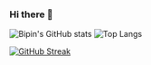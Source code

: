 ### Hi there 👋

<!--
**bipin1050/bipin1050** is a ✨ _special_ ✨ repository because its `README.md` (this file) appears on your GitHub profile.

Here are some ideas to get you started:

- 🔭 I’m currently working on ...
- 🌱 I’m currently learning ...
- 👯 I’m looking to collaborate on ...
- 🤔 I’m looking for help with ...
- 💬 Ask me about ...
- 📫 How to reach me: ...
- 😄 Pronouns: ...
- ⚡ Fun fact: ...
-->
<div>
  
![Bipin's GitHub stats](https://github-readme-stats.vercel.app/api?username=bipin1050&show_icons=true&theme=radical&count_private=true)
![Top Langs](https://github-readme-stats.vercel.app/api/top-langs/?username=bipin1050&layout=compact&theme=radical&count_private=true)
</div>


[![GitHub Streak](https://github-readme-streak-stats.herokuapp.com/?user=bipin1050&theme=dark)](https://git.io/streak-stats)
